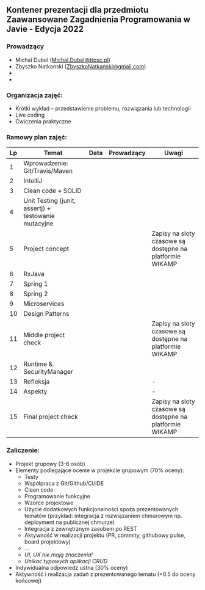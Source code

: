 ## Kontener prezentacji dla przedmiotu Zaawansowane Zagadnienia Programowania w Javie - Edycja 2022

### Prowadzący 
- Michal Dubel (Michal.Dubel@ttpsc.pl)
- Zbyszko Natkanski (ZbyszkoNatkanski@gmail.com)
-
-

### Organizacja zajęć:
- Krótki wykład – przedstawienie problemu, rozwiązania lub technologii
- Live coding
- Ćwiczenia praktyczne

### Ramowy plan zajęć: 
Lp | Temat | Data | Prowadzący | Uwagi
--- | --- | --- | --- | --- 
1 | Wprowadzenie: Git/Travis/Maven | | |
2 | IntelliJ | ||
3 | Clean code + SOLID | | |
4 | Unit Testing (junit, assertj) + testowanie mutacyjne | | |
5 | Project concept | | | Zapisy na sloty czasowe są dostępne na platformie WIKAMP
6 | RxJava | | | 
7 | Spring 1 | | |
8 | Spring 2 | | |
9 | Microservices | | |
10 | Design Patterns | | |
11 | Middle project check | | | Zapisy na sloty czasowe są dostępne na platformie WIKAMP
12 | Runtime & SecurityManager | | |
13 | Refleksja | | | -
14 | Aspekty | | | -
15 | Final project check | | | Zapisy na sloty czasowe są dostępne na platformie WIKAMP


### Zaliczenie:
- Projekt grupowy (3-6 osób)
- Elementy podlegające ocenie w projekcie grupowym (70% oceny):
  - Testy
  - Współpraca z Git/Github/CI/IDE
  - Clean code
  - Programowanie funkcyjne
  - Wzorce projektowe
  - Użycie dodatkowych funkcjonalności spoza prezentowanych tematów (przykład: integracja z rozwiązaniem chmurowym np. deployment na publicznej chmurze)
  - Integracja z zewnętrznym zasobem po REST
  - Aktywność w realizacji projektu (PR, commity, githubowy pulse, board projektowy)
  - ...
  - *UI, UX nie mają znaczenia!*
  - *Unikać typowych aplikacji CRUD*
- Indywidualna odpowiedź ustna (30% oceny)
- Aktywność i realizacja zadań z prezentowanego tematu (+0.5 do oceny końcowej)
